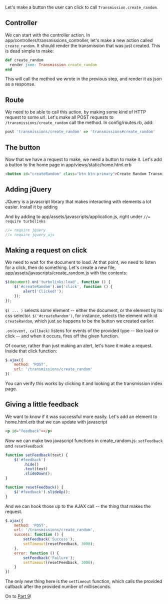 Let's make a button the user can click to call `Transmission.create_random`.

## Controller
We can start with the controller action.
In app/controllers/transmissions_controller, let's make a new action called `create_random`.
It should render the transmission that was just created.
This is dead simple to make:
```ruby
def create_random
  render json: Transmission.create_random
end
```

This will call the method we wrote in the previous step, and render it as json as a response.

## Route
We need to be able to call this action, by making some kind of HTTP request to some url.
Let's make all POST requests to `/transmissions/create_random` call the method.
In config/routes.rb, add:
```ruby
post 'transmissions/create_random' => 'transmissions#create_random'
```

## The button
Now that we have a request to make, we need a button to make it.
Let's add a button to the home page in app/views/static/home.html.erb
```html
<button id="createRandom" class="btn btn-primary">Create Random Transmission</button>
```

## Adding jQuery
JQuery is a javascript library that makes interacting with elements a lot easier.
Install it by adding 

And by adding to app/assets/javascripts/application.js, right under `//= require turbolinks`
```js
//= require jquery
//= require jquery_ujs
```

## Making a request on click
We need to wait for the document to load.
At that point, we need to listen for a click, then do something.
Let's create a new file, app/assets/javascripts/create_random.js with the contents:

```js
$(document).on('turbolinks:load', function () {
    $('#createRandom').on('click', function () {
        alert('Clicked!');
    });
});
```

`$( ... )` selects some element -- either the document, or the element by its css selector.
`$('#createRandom')`, for instance, selects the element with id `createRandom`, which just so happens to be the button we created earlier.

`.on(event, callback)` listens for events of the provided type -- like load or click -- and when it occurs, fires off the given function. 

Of course, rather than just making an alert, let's have it make a request.
Inside that click function:
```js
$.ajax({
    method: 'POST',
    url: '/transmissions/create_random'
})
```

You can verify this works by clicking it and looking at the transmission index page.

## Giving a little feedback
We want to know if it was successful more easily.
Let's add an element to home.html.erb that we can update with javascript
```html
<p id="feedback"></p>
```

Now we can make two javascript functions in create_random.js: `setFeedback` and `resetFeedback`
```js
function setFeedback(text) {
    $('#feedback')
        .hide()
        .text(text)
        .slideDown();
}

function resetFeedback() {
    $('#feedback').slideUp();
}
```

And we can hook those up to the AJAX call -- the thing that makes the request. 
```js
$.ajax({
    method: 'POST',
    url: '/transmissions/create_random',
    success: function () {
        setFeedback('Success');
        setTimeout(resetFeedback, 3000);
    },
    error: function () {
        setFeedback('Failure');
        setTimeout(resetFeedback, 3000);
    }
})
```

The only new thing here is the `setTimeout` function, which calls the provided callback after the provided number of milliseconds.

On to [Part 9](rails-09.md)!


